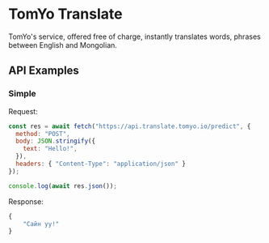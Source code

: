 # TomYo Translate

TomYo's service, offered free of charge, instantly translates words, phrases between English and Mongolian.

## API Examples

### Simple

Request:

```javascript
const res = await fetch("https://api.translate.tomyo.io/predict", {
  method: "POST",
  body: JSON.stringify({
    text: "Hello!",
  }),
  headers: { "Content-Type": "application/json" }
});

console.log(await res.json());
```

Response:

```javascript
{
    "Сайн уу!"
}
```